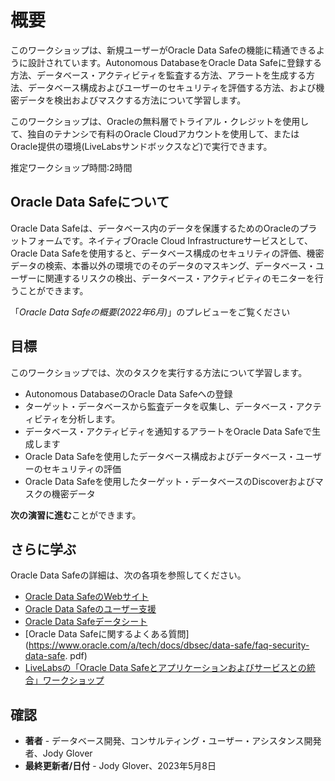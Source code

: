 # 概要

このワークショップは、新規ユーザーがOracle Data Safeの機能に精通できるように設計されています。Autonomous DatabaseをOracle Data Safeに登録する方法、データベース・アクティビティを監査する方法、アラートを生成する方法、データベース構成およびユーザーのセキュリティを評価する方法、および機密データを検出およびマスクする方法について学習します。

このワークショップは、Oracleの無料層でトライアル・クレジットを使用して、独自のテナンシで有料のOracle Cloudアカウントを使用して、またはOracle提供の環境(LiveLabsサンドボックスなど)で実行できます。

推定ワークショップ時間:2時間

## Oracle Data Safeについて

Oracle Data Safeは、データベース内のデータを保護するためのOracleのプラットフォームです。ネイティブOracle Cloud Infrastructureサービスとして、Oracle Data Safeを使用すると、データベース構成のセキュリティの評価、機密データの検索、本番以外の環境でのそのデータのマスキング、データベース・ユーザーに関連するリスクの検出、データベース・アクティビティのモニターを行うことができます。

「_Oracle Data Safeの概要(2022年6月)_」のプレビューをご覧ください[](youtube:UUc26bpdFnc)

## 目標

このワークショップでは、次のタスクを実行する方法について学習します。

*   Autonomous DatabaseのOracle Data Safeへの登録
*   ターゲット・データベースから監査データを収集し、データベース・アクティビティを分析します。
*   データベース・アクティビティを通知するアラートをOracle Data Safeで生成します
*   Oracle Data Safeを使用したデータベース構成およびデータベース・ユーザーのセキュリティの評価
*   Oracle Data Safeを使用したターゲット・データベースのDiscoverおよびマスクの機密データ

**次の演習に進む**ことができます。

## さらに学ぶ

Oracle Data Safeの詳細は、次の各項を参照してください。

*   [Oracle Data SafeのWebサイト](https://www.oracle.com/database/technologies/security/data-safe.html)
*   [Oracle Data Safeのユーザー支援](https://docs.oracle.com/en/cloud/paas/data-safe/index.html)
*   [Oracle Data Safeデータシート](https://www.oracle.com/a/tech/docs/dbsec/data-safe/ds-security-data-safe.pdf)
*   \[Oracle Data Safeに関するよくある質問\](https://www.oracle.com/a/tech/docs/dbsec/data-safe/faq-security-data-safe. pdf)
*   [LiveLabsの「Oracle Data Safeとアプリケーションおよびサービスとの統合」ワークショップ](https://apexapps.oracle.com/pls/apex/dbpm/r/livelabs/view-workshop?wid=3596)

## 確認

*   **著者** - データベース開発、コンサルティング・ユーザー・アシスタンス開発者、Jody Glover
*   **最終更新者/日付** - Jody Glover、2023年5月8日